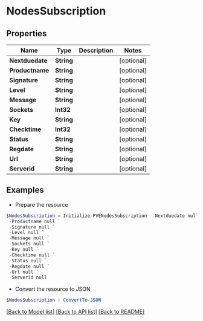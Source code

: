 # NodesSubscription
## Properties

Name | Type | Description | Notes
------------ | ------------- | ------------- | -------------
**Nextduedate** | **String** |  | [optional] 
**Productname** | **String** |  | [optional] 
**Signature** | **String** |  | [optional] 
**Level** | **String** |  | [optional] 
**Message** | **String** |  | [optional] 
**Sockets** | **Int32** |  | [optional] 
**Key** | **String** |  | [optional] 
**Checktime** | **Int32** |  | [optional] 
**Status** | **String** |  | [optional] 
**Regdate** | **String** |  | [optional] 
**Url** | **String** |  | [optional] 
**Serverid** | **String** |  | [optional] 

## Examples

- Prepare the resource
```powershell
$NodesSubscription = Initialize-PVENodesSubscription  -Nextduedate null `
 -Productname null `
 -Signature null `
 -Level null `
 -Message null `
 -Sockets null `
 -Key null `
 -Checktime null `
 -Status null `
 -Regdate null `
 -Url null `
 -Serverid null
```

- Convert the resource to JSON
```powershell
$NodesSubscription | ConvertTo-JSON
```

[[Back to Model list]](../README.md#documentation-for-models) [[Back to API list]](../README.md#documentation-for-api-endpoints) [[Back to README]](../README.md)

